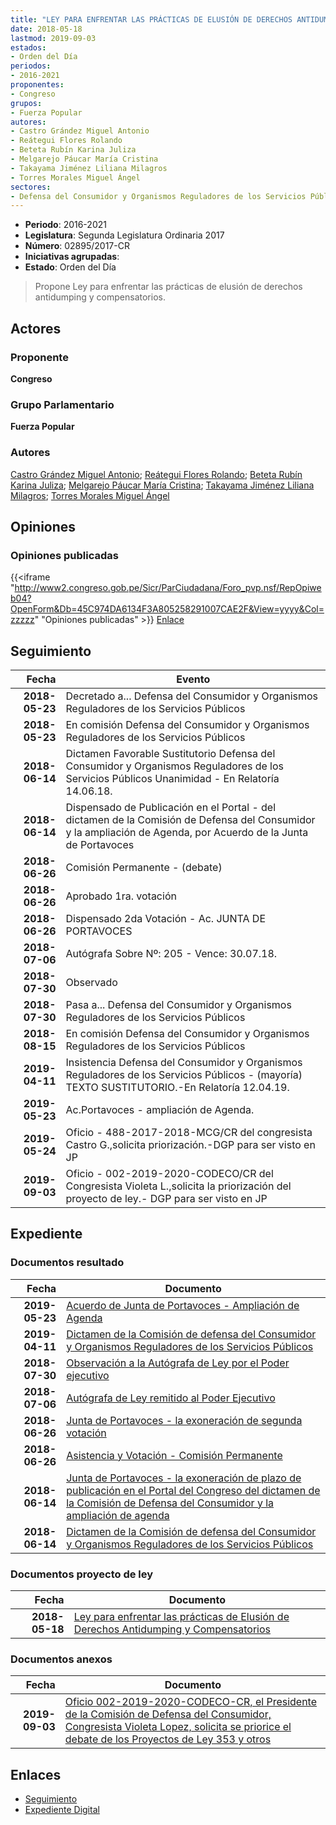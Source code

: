 ```yaml
---
title: "LEY PARA ENFRENTAR LAS PRÁCTICAS DE ELUSIÓN DE DERECHOS ANTIDUMPING Y COMPENSATORIOS"
date: 2018-05-18
lastmod: 2019-09-03
estados:
- Orden del Día
periodos:
- 2016-2021
proponentes:
- Congreso
grupos:
- Fuerza Popular
autores:
- Castro Grández Miguel Antonio
- Reátegui Flores Rolando
- Beteta Rubín Karina Juliza
- Melgarejo Páucar María Cristina
- Takayama Jiménez Liliana Milagros
- Torres Morales Miguel Ángel
sectores:
- Defensa del Consumidor y Organismos Reguladores de los Servicios Públicos
---
```

- **Periodo**: 2016-2021
- **Legislatura**: Segunda Legislatura Ordinaria 2017
- **Número**: 02895/2017-CR
- **Iniciativas agrupadas**: 
- **Estado**: Orden del Día

> Propone Ley para enfrentar las prácticas de elusión de derechos antidumping y compensatorios.


## Actores

### Proponente

**Congreso**

### Grupo Parlamentario

**Fuerza Popular**

### Autores

[Castro Grández Miguel Antonio](mailto:mailto:macastro@congreso.gob.pe); [Reátegui Flores Rolando](mailto:mailto:rreategui@congreso.gob.pe); [Beteta Rubín Karina Juliza](mailto:mailto:kbeteta@congreso.gob.pe); [Melgarejo Páucar María Cristina](mailto:mailto:mmelgarejo@congreso.gob.pe); [Takayama Jiménez Liliana Milagros](mailto:mailto:ltakayama@congreso.gob.pe); [Torres Morales Miguel Ángel](mailto:mailto:mtorresm@congreso.gob.pe)

## Opiniones

### Opiniones publicadas

{{<iframe "http://www2.congreso.gob.pe/Sicr/ParCiudadana/Foro_pvp.nsf/RepOpiweb04?OpenForm&Db=45C974DA6134F3A805258291007CAE2F&View=yyyy&Col=zzzzz" "Opiniones publicadas" >}}
[Enlace](http://www2.congreso.gob.pe/Sicr/ParCiudadana/Foro_pvp.nsf/RepOpiweb04?OpenForm&Db=45C974DA6134F3A805258291007CAE2F&View=yyyy&Col=zzzzz)


## Seguimiento

| Fecha | Evento |
|------:|--------|
| **2018-05-23** | Decretado a... Defensa del Consumidor y Organismos Reguladores de los Servicios Públicos |
| **2018-05-23** | En comisión Defensa del Consumidor y Organismos Reguladores de los Servicios Públicos |
| **2018-06-14** | Dictamen Favorable Sustitutorio Defensa del Consumidor y Organismos Reguladores de los Servicios Públicos Unanimidad - En Relatoría 14.06.18. |
| **2018-06-14** | Dispensado de Publicación en el Portal - del dictamen de la Comisión de Defensa del Consumidor y la ampliación de Agenda, por Acuerdo de la Junta de Portavoces |
| **2018-06-26** | Comisión Permanente - (debate) |
| **2018-06-26** | Aprobado 1ra. votación |
| **2018-06-26** | Dispensado 2da Votación - Ac. JUNTA DE PORTAVOCES |
| **2018-07-06** | Autógrafa Sobre Nº: 205 - Vence: 30.07.18. |
| **2018-07-30** | Observado |
| **2018-07-30** | Pasa a... Defensa del Consumidor y Organismos Reguladores de los Servicios Públicos |
| **2018-08-15** | En comisión Defensa del Consumidor y Organismos Reguladores de los Servicios Públicos |
| **2019-04-11** | Insistencia Defensa del Consumidor y Organismos Reguladores de los Servicios Públicos - (mayoría) TEXTO SUSTITUTORIO.-En Relatoría 12.04.19. |
| **2019-05-23** | Ac.Portavoces - ampliación de Agenda. |
| **2019-05-24** | Oficio - 488-2017-2018-MCG/CR del congresista Castro G.,solicita priorización.-DGP para ser visto en JP |
| **2019-09-03** | Oficio - 002-2019-2020-CODECO/CR del Congresista Violeta L.,solicita la priorización del proyecto de ley.- DGP para ser visto en JP |

## Expediente

### Documentos resultado

| Fecha | Documento |
|------:|-----------|
| **2019-05-23** | [Acuerdo de Junta de Portavoces - Ampliación de Agenda](http://www.leyes.congreso.gob.pe/Documentos/2016_2021/Acuerdos/Junta_Portavoces/AJP0289520190523.pdf) |
| **2019-04-11** | [Dictamen de la Comisión de defensa del Consumidor y Organismos Reguladores de los Servicios Públicos](http://www.leyes.congreso.gob.pe/Documentos/2016_2021/Seguimiento_de_Proyectos_de_Ley/00940PL20170614.pdf) |
| **2018-07-30** | [Observación a la Autógrafa de Ley por el Poder ejecutivo](http://www.leyes.congreso.gob.pe/Documentos/2016_2021/Observacion_a_la_Autografa/OBAU0289520180730.PDF) |
| **2018-07-06** | [Autógrafa de Ley remitido al Poder Ejecutivo](http://www.leyes.congreso.gob.pe/Documentos/2016_2021/Autografas/Ley_y_de_Resolucion_Legislativa/AU0289520180706..pdf) |
| **2018-06-26** | [Junta de Portavoces - la exoneración de segunda votación](http://www.leyes.congreso.gob.pe/Documentos/2016_2021/Acuerdos/Junta_Portavoces/AJPSV0289520180626.pdf) |
| **2018-06-26** | [Asistencia y Votación - Comisión Permanente](http://www.leyes.congreso.gob.pe/Documentos/2016_2021/Asistencia_y_Votacion/Proyectos_de_Ley/AVCP0289520180626.pdf) |
| **2018-06-14** | [Junta de Portavoces - la exoneración de plazo de publicación en el Portal del Congreso del dictamen de la Comisión de Defensa del Consumidor y la ampliación de agenda](http://www.leyes.congreso.gob.pe/Documentos/2016_2021/Acuerdos/Junta_Portavoces/AJP0289520180614.pdf) |
| **2018-06-14** | [Dictamen de la Comisión de defensa del Consumidor y Organismos Reguladores de los Servicios Públicos](http://www.leyes.congreso.gob.pe/Documentos/2016_2021/Seguimiento_de_Proyectos_de_Ley/00940PL20170614.pdf) |

### Documentos proyecto de ley

| Fecha | Documento |
|------:|-----------|
| **2018-05-18** | [Ley para enfrentar las prácticas de Elusión de Derechos Antidumping y Compensatorios](http://www.leyes.congreso.gob.pe/Documentos/2016_2021/Proyectos_de_Ley_y_de_Resoluciones_Legislativas/PL0289520180518..pdf) |

### Documentos anexos

| Fecha | Documento |
|------:|-----------|
| **2019-09-03** | [Oficio 002-2019-2020-CODECO-CR, el Presidente de la Comisión de Defensa del Consumidor, Congresista Violeta Lopez, solicita se priorice el debate de los Proyectos de Ley 353 y otros](http://www.leyes.congreso.gob.pe/Documentos/2016_2021/Oficios/Comisiones_Ordinarias/OFICIO-002-2019-2020-CODECO-CR.pdf) |

## Enlaces

- [Seguimiento](http://www2.congreso.gob.pe/Sicr/TraDocEstProc/CLProLey2016.nsf/f7fff46988ca05b1052578e100829cc7/3140bd9572c2a11e052582910076f308?OpenDocument)
- [Expediente Digital](http://www2.congreso.gob.pe/Sicr/TraDocEstProc/CLProLey2016.nsf/f7fff46988ca05b1052578e100829cc7/3140bd9572c2a11e052582910076f308?OpenDocument&Click=05257FB7005EB655.eb71d0cf91d8294e05256cdf006b5706/$Body/0.1C6C)

